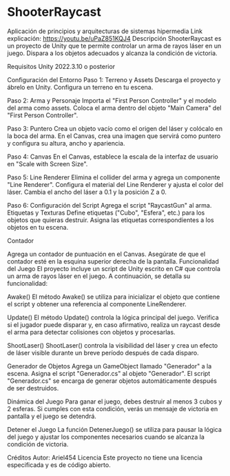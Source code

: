 # ShooterRaycast
Aplicación de principios y arquitecturas de sistemas hipermedia
Link explicación: https://youtu.be/uPaZ851KQJ4
Descripción
ShooterRaycast es un proyecto de Unity que te permite controlar un arma de rayos láser en un juego. Dispara a los objetos adecuados y alcanza la condición de victoria.

Requisitos
Unity 2022.3.10 o posterior

Configuración del Entorno
Paso 1: Terreno y Assets
Descarga el proyecto y ábrelo en Unity.
Configura un terreno en tu escena.

Paso 2: Arma y Personaje
Importa el "First Person Controller" y el modelo del arma como assets.
Coloca el arma dentro del objeto "Main Camera" del "First Person Controller".

Paso 3: Puntero
Crea un objeto vacío como el origen del láser y colócalo en la boca del arma.
En el Canvas, crea una imagen que servirá como puntero y configura su altura, ancho y apariencia.

Paso 4: Canvas
En el Canvas, establece la escala de la interfaz de usuario en "Scale with Screen Size".

Paso 5: Line Renderer
Elimina el collider del arma y agrega un componente "Line Renderer".
Configura el material del Line Renderer y ajusta el color del láser.
Cambia el ancho del láser a 0.1 y la posición Z a 0.

Paso 6: Configuración del Script
Agrega el script "RaycastGun" al arma.
Etiquetas y Texturas
Define etiquetas ("Cubo", "Esfera", etc.) para los objetos que quieras destruir.
Asigna las etiquetas correspondientes a los objetos en tu escena.

Contador

Agrega un contador de puntuación en el Canvas.
Asegúrate de que el contador esté en la esquina superior derecha de la pantalla.
Funcionalidad del Juego
El proyecto incluye un script de Unity escrito en C# que controla un arma de rayos láser en el juego. A continuación, se detalla su funcionalidad:

Awake()
El método Awake() se utiliza para inicializar el objeto que contiene el script y obtener una referencia al componente LineRenderer.

Update()
El método Update() controla la lógica principal del juego. Verifica si el jugador puede disparar y, en caso afirmativo, realiza un raycast desde el arma para detectar colisiones con objetos y procesarlas.

ShootLaser()
ShootLaser() controla la visibilidad del láser y crea un efecto de láser visible durante un breve período después de cada disparo.

Generador de Objetos
Agrega un GameObject llamado "Generador" a la escena.
Asigna el script "Generador.cs" al objeto "Generador".
El script "Generador.cs" se encarga de generar objetos automáticamente después de ser destruidos.

Dinámica del Juego
Para ganar el juego, debes destruir al menos 3 cubos y 2 esferas. Si cumples con esta condición, verás un mensaje de victoria en pantalla y el juego se detendrá.

Detener el Juego
La función DetenerJuego() se utiliza para pausar la lógica del juego y ajustar los componentes necesarios cuando se alcanza la condición de victoria.

Créditos
Autor: Ariel454
Licencia
Este proyecto no tiene una licencia especificada y es de código abierto.
